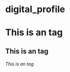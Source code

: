 # digital_profile

# This is an <Business> tag
## This is an <System> tag
###### This is an <Official> tag
